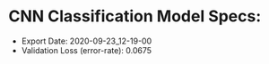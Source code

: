 # CNN Classification Model Specs:

- Export Date: 2020-09-23_12-19-00
- Validation Loss (error-rate): 0.0675
